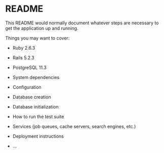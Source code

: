 # README

This README would normally document whatever steps are necessary to get the
application up and running.

Things you may want to cover:

* Ruby 2.6.3
* Rails 5.2.3
* PostgreSQL 11.3

* System dependencies

* Configuration

* Database creation

* Database initialization

* How to run the test suite

* Services (job queues, cache servers, search engines, etc.)

* Deployment instructions

* ...
